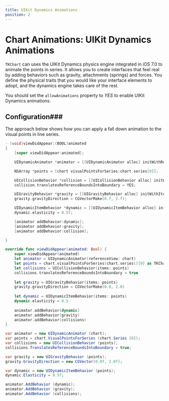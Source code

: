 ```yaml
---
title: UIKit Dynamics Animations
position: 2
---
```


# Chart Animations: UIKit Dynamics Animations

<code>TKChart</code> can uses the UIKit Dynamics physics engine integrated in iOS 7.0 to animate the points in series. It allows you to create interfaces that feel real by adding behaviors such as gravity, attachments (springs) and forces. You define the physical traits that you would like your interface elements to adopt, and the dynamics engine takes care of the rest.

You should set the <code>allowAnimations</code> property to *YES* to enable UIKit Dynamics animations.

## Configuration###

The approach below shows how you can apply a fall down animation to the visual points in line series.

```Objective-C
- (void)viewDidAppear:(BOOL)animated
{
    [super viewDidAppear:animated];

    UIDynamicAnimator *animator = [[UIDynamicAnimator alloc] initWithReferenceView:chart];

    NSArray *points = [chart visualPointsForSeries:chart.series[0]];

    UICollisionBehavior *collision = [[UICollisionBehavior alloc] initWithItems:points];
    collision.translatesReferenceBoundsIntoBoundary = YES;

    UIGravityBehavior *gravity = [[UIGravityBehavior alloc] initWithItems:points];
    gravity.gravityDirection = CGVectorMake(0.f, 2.f);

    UIDynamicItemBehavior *dynamic = [[UIDynamicItemBehavior alloc] initWithItems:points];
    dynamic.elasticity = 0.5f;

    [animator addBehavior:dynamic];
    [animator addBehavior:gravity];
    [animator addBehavior:collision];

}
```
```Swift
override func viewDidAppear(animated: Bool) {
    super.viewDidAppear(animated)
    let animator = UIDynamicAnimator(referenceView: chart)
    let points = chart.visualPointsForSeries(chart.series()[0] as TKChartSeries)
    let collisions = UICollisionBehavior(items: points)
    collisions.translatesReferenceBoundsIntoBoundary = true
    
    let gravity = UIGravityBehavior(items: points)
    gravity.gravityDirection = CGVectorMake(0.0, 2.0)
    
    let dynamic = UIDynamicItemBehavior(items: points)
    dynamic.elasticity = 0.5
    
    animator.addBehavior(dynamic)
    animator.addBehavior(gravity)
    animator.addBehavior(collisions)
}
```
```C#
var animator = new UIDynamicAnimator (chart);
var points = chart.VisualPointsForSeries (chart.Series [0]);
var collisions = new UICollisionBehavior (points);
collisions.TranslatesReferenceBoundsIntoBoundary = true;

var gravity = new UIGravityBehavior (points);
gravity.GravityDirection = new CGVector(0.0f, 2.0f);

var dynamic = new UIDynamicItemBehavior (points);
dynamic.Elasticity = 0.5f;

animator.AddBehavior (dynamic);
animator.AddBehavior (gravity);
animator.AddBehavior (collisions);
```
